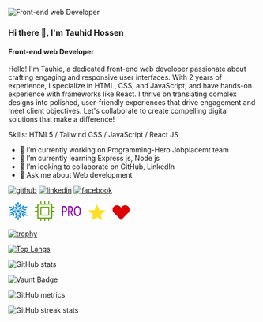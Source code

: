 
![Front-end web Developer](https://scontent.fbzl5-1.fna.fbcdn.net/v/t39.30808-6/373039163_832788485153742_8129090926503214901_n.jpg?stp=dst-jpg_p640x640&_nc_cat=100&ccb=1-7&_nc_sid=cc71e4&_nc_eui2=AeHfshHIA-azOmm8aGdnhoH8X05HjXQ5mRNfTkeNdDmZE8mRqrIhxU1YSNufCbakBzPW9pMzQgXbsNcaY19NwOY6&_nc_ohc=F2396-u6VS4Q7kNvgEa8d6L&_nc_ht=scontent.fbzl5-1.fna&oh=00_AYAY99MYWllD9MSnZJO5TBSnu6WlKzLUBmifGrFg8VgibA&oe=6689BA11)
### Hi there 👋, I'm Tauhid Hossen
#### Front-end web Developer

Hello! I'm Tauhid, a dedicated front-end web developer passionate about crafting engaging and responsive user interfaces. With 2 years of experience, I specialize in HTML, CSS, and JavaScript, and have hands-on experience with frameworks like React. I thrive on translating complex designs into polished, user-friendly experiences that drive engagement and meet client objectives. Let's collaborate to create compelling digital solutions that make a difference!

Skills:   HTML5 / Tailwind CSS / JavaScript / React JS

- 🔭 I’m currently working on Programming-Hero Jobplacemt team 
- 🌱 I’m currently learning Express js, Node js 
- 👯 I’m looking to collaborate on GitHub, LinkedIn 
- 💬 Ask me about Web development 


[<img src='https://cdn.jsdelivr.net/npm/simple-icons@3.0.1/icons/github.svg' alt='github' height='40'>](https://github.com/https://github.com/TauhidOSD)  [<img src='https://cdn.jsdelivr.net/npm/simple-icons@3.0.1/icons/linkedin.svg' alt='linkedin' height='40'>](https://www.linkedin.com/in/https://www.linkedin.com/in/tauhid-hossen//)  [<img src='https://cdn.jsdelivr.net/npm/simple-icons@3.0.1/icons/facebook.svg' alt='facebook' height='40'>](https://www.facebook.com/https://www.facebook.com/tauhid.hossen.524/)  

<a href='https://archiveprogram.github.com/'><img src='https://raw.githubusercontent.com/acervenky/animated-github-badges/master/assets/acbadge.gif' width='40' height='40'></a> <a href='https://docs.github.com/en/developers'><img src='https://raw.githubusercontent.com/acervenky/animated-github-badges/master/assets/devbadge.gif' width='40' height='40'></a> <a href='https://github.com/pricing'><img src='https://raw.githubusercontent.com/acervenky/animated-github-badges/master/assets/pro.gif' width='40' height='40'></a> <a href='https://stars.github.com/'><img src='https://raw.githubusercontent.com/acervenky/animated-github-badges/master/assets/starbadge.gif' width='35' height='35'></a> <a href='https://docs.github.com/en/github/supporting-the-open-source-community-with-github-sponsors'><img src='https://raw.githubusercontent.com/acervenky/animated-github-badges/master/assets/sponsorbadge.gif' width='35' height='35'></a> 

[![trophy](https://github-profile-trophy.vercel.app/?username=https://github.com/TauhidOSD)](https://github.com/ryo-ma/github-profile-trophy)

[![Top Langs](https://github-readme-stats.vercel.app/api/top-langs/?username=https://github.com/TauhidOSD)](https://github.com/anuraghazra/github-readme-stats)

![GitHub stats](https://github-readme-stats.vercel.app/api?username=https://github.com/TauhidOSD&show_icons=true&count_private=true)  

![Vaunt Badge](https://api.vaunt.dev/v1/github/entities/https://github.com/TauhidOSD/contributions?format=svg&private=true)  

![GitHub metrics](https://metrics.lecoq.io/https://github.com/TauhidOSD)  

![GitHub streak stats](https://streak-stats.demolab.com/?user=https://github.com/TauhidOSD)  

